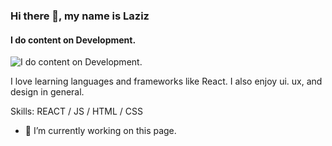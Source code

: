 ### Hi there 👋, my name is Laziz
#### I do content on Development.
![I do content on Development.](https://png.monster/github-logo-png)

I love learning languages and frameworks like React. I also enjoy ui. ux, and design in general.

Skills: REACT / JS / HTML / CSS

- 🔭 I’m currently working on this page. 










